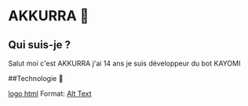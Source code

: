 # AKKURRA 📒

## Qui suis-je ?

Salut moi c'est AKKURRA j'ai 14 ans je suis développeur du bot KAYOMI

##Technologie 📕

[logo html](https://camo.githubusercontent.com/0c3a16a22ae058cfe38a06dc9ea16404cf006409262f547c9ccfa3ec8b30f71e/68747470733a2f2f696d672e736869656c64732e696f2f62616467652f2d48544d4c352d4533344632363f7374796c653d666c61742d737175617265266c6f676f3d68746d6c35266c6f676f436f6c6f723d7768697465)
Format: [Alt Text](url)


